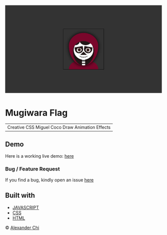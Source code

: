 # ![Miguel Coco](https://github.com/alexandercddev/miguel-coco-draw/blob/css-drawing-class-1/src/assets/images/preview.jpg?raw=true) 
# Mugiwara Flag
<table>
<tr>
<td> 
    Creative CSS Miguel Coco Draw Animation Effects
</td>
</tr>
</table>


## Demo
Here is a working live demo: [here](https://alexandercddev.github.io/miguel-coco-draw/)

### Bug / Feature Request

If you find a bug, kindly open an issue [here](https://github.com/alexandercddev/miguel-coco-draw/issues/new)

## Built with 

- [JAVASCRIPT](https://developer.mozilla.org/es/docs/Web/JavaScript) 
- [CSS](https://developer.mozilla.org/es/docs/Web/CSS)
- [HTML](https://developer.mozilla.org/es/docs/Web/HTML)

© [Alexander Chi ](https://www.alexandercd.dev/projects)